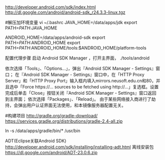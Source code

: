 http://developer.android.com/sdk/index.html
http://dl.google.com/android/android-sdk_r24.3.3-linux.tgz

#解压加环境变量
vi ~/.bashrc
JAVA_HOME=/data/apps/jdk
export PATH=$PATH:$JAVA_HOME

ANDROID_HOME=/data/apps/android-sdk
export PATH=$PATH:$ANDROID_HOME
export PATH=$PATH:$ANDROID_HOME/tools:$ANDROID_HOME/platform-tools

配置代理步骤
启动 Android SDK Manager ，打开主界面，
./tools/android

依次选择「Tools」、「Options...」，弹出『Android SDK Manager - Settings』窗口；
在『Android SDK Manager - Settings』窗口中，在「HTTP Proxy Server」和「HTTP Proxy Port」输入框内填入mirrors.neusoft.edu.cn和80，并且选中「Force https://... sources to be fetched using http://...」复选框。设置完成后单击「Close」按钮关闭『Android SDK Manager - Settings』窗口返回到主界面；
依次选择「Packages」、「Reload」。
由于某些网络接入商进行了劫持，会弹出用户认证界面无法使用，和本镜像服务器配置无关。


#构建项目
http://gradle.org/gradle-download/
https://services.gradle.org/distributions/gradle-2.4-all.zip

ln -s /data/apps/gradle/bin/* /usr/bin


ADT(Eclipse关联Android SDK)
http://developer.android.com/sdk/installing/installing-adt.html
离线安装包
https://dl.google.com/android/ADT-23.0.6.zip
